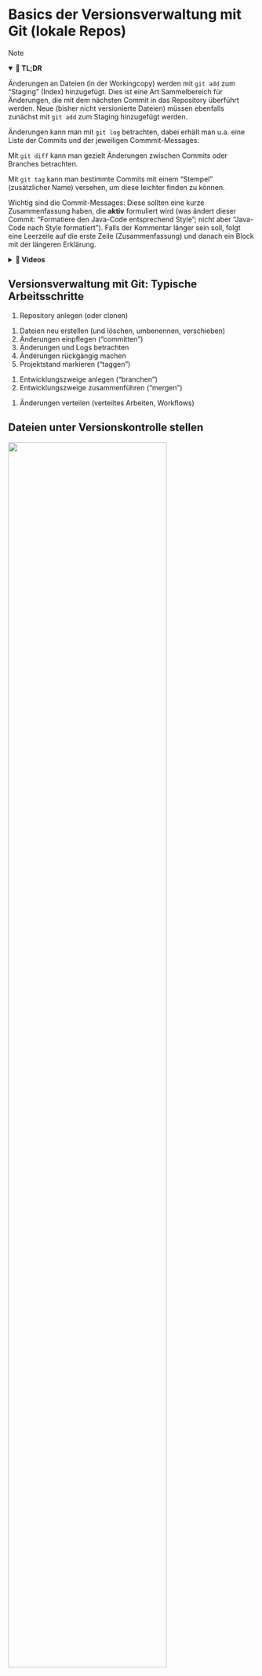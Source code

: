 # Basics der Versionsverwaltung mit Git (lokale Repos)

> [!NOTE]
>
> <details open>
>
> <summary><strong>🎯 TL;DR</strong></summary>
>
> Änderungen an Dateien (in der Workingcopy) werden mit `git add` zum
> “Staging” (Index) hinzugefügt. Dies ist eine Art Sammelbereich für
> Änderungen, die mit dem nächsten Commit in das Repository überführt
> werden. Neue (bisher nicht versionierte Dateien) müssen ebenfalls
> zunächst mit `git add` zum Staging hinzugefügt werden.
>
> Änderungen kann man mit `git log` betrachten, dabei erhält man u.a.
> eine Liste der Commits und der jeweiligen Commmit-Messages.
>
> Mit `git diff` kann man gezielt Änderungen zwischen Commits oder
> Branches betrachten.
>
> Mit `git tag` kann man bestimmte Commits mit einem “Stempel”
> (zusätzlicher Name) versehen, um diese leichter finden zu können.
>
> Wichtig sind die Commit-Messages: Diese sollten eine kurze
> Zusammenfassung haben, die **aktiv** formuliert wird (was ändert
> dieser Commit: “Formatiere den Java-Code entsprechend Style”; nicht
> aber “Java-Code nach Style formatiert”). Falls der Kommentar länger
> sein soll, folgt eine Leerzeile auf die erste Zeile (Zusammenfassung)
> und danach ein Block mit der längeren Erklärung.
>
> </details>
>
> <details>
>
> <summary><strong>🎦 Videos</strong></summary>
>
> - [VL Git Basics](https://youtu.be/GxJI8nmZVE8)
> - [Demo New Files](https://youtu.be/ITF8wj8GluM)
> - [Demo Arbeitsablauf: Datei ändern - stagen -
>   committen](https://youtu.be/SFIVudlVUhg)
> - [Demo Amend](https://youtu.be/0uczjI7wsrQ)
> - [Demo Log](https://youtu.be/vmb-PZ1Efkg)
> - [Demo Diff](https://youtu.be/XB8lfGuU6ZI)
> - [Demo Tag](https://youtu.be/F1W0RqrxCho)
>
> </details>

## Versionsverwaltung mit Git: Typische Arbeitsschritte

1.  Repository anlegen (oder clonen)

<!-- -->

1.  Dateien neu erstellen (und löschen, umbenennen, verschieben)
2.  Änderungen einpflegen (“committen”)
3.  Änderungen und Logs betrachten
4.  Änderungen rückgängig machen
5.  Projektstand markieren (“taggen”)

<!-- -->

1.  Entwicklungszweige anlegen (“branchen”)
2.  Entwicklungszweige zusammenführen (“mergen”)

<!-- -->

1.  Änderungen verteilen (verteiltes Arbeiten, Workflows)

## Dateien unter Versionskontrolle stellen

<img src="images/workflow.png" width="80%">

1.  `git add .` (oder `git add <file>`)

    =\> Stellt alle Dateien (bzw. die Datei `<file>`) im aktuellen
    Verzeichnis unter Versionskontrolle

2.  `git commit`

    =\> Fügt die Dateien dem Repository hinzu

**Abfrage mit `git status`**

## Änderungen einpflegen

<img src="images/lifecycle.png" width="70%">

- Abfrage mit: `git status`
- “Staging” von modifizierten Dateien: `git add <file>`
- Committen der Änderungen im Stage: `git commit`

*Anmerkung*: Alternativ auch mit `git commit -m "Kommentar"`, um das
Öffnen des Editors zu vermeiden … geht einfach schneller ;)

Das “staging area” stellt eine Art Zwischenebene zwischen Working Copy
und Repository dar: Die Änderungen sind temporär “gesichert”, aber noch
nicht endgültig im Repository eingepflegt (“committed”).

Man kann den Stage dazu nutzen, um Änderungen an einzelnen Dateien zu
sammeln und diese dann (in einem Commit) gemeinsam einzuchecken.

Man kann den Stage in der Wirkung umgehen, indem man alle in der Working
Copy vorliegenden Änderungen per `git commit -a -m "Kommentar"`
eincheckt. Der Schalter “`-a`” nimmt alle vorliegenden Änderungen an
**bereits versionierten** Dateien, fügt diese dem Stage hinzu und führt
dann den Commit durch. Das ist das von SVN bekannte Verhalten. Achtung:
Nicht versionierte Dateien bleiben dabei außen vor!

## Letzten Commit ergänzen

- `git commit --amend -m "Eigentlich wollte ich das so sagen"`

  Wenn keine Änderungen im Stage sind, wird so die letzte Commit-Message
  geändert.

<!-- -->

- `git add <file>; git commit --amend`

  Damit können vergessene Änderungen an der Datei `<file>` zusätzlich im
  letzten Commit aufgezeichnet werden.

  In beiden Fällen ändert sich die Commit-ID!

## Weitere Datei-Operationen: hinzufügen, umbenennen, löschen

- Neue (unversionierte) Dateien und Änderungen an versionierten Dateien
  zum Staging hinzufügen: `git add <file>`
- Löschen von Dateien (Repo+Workingcopy): `git rm <file>`
- Löschen von Dateien (nur Repo): `git rm --cached <file>`
- Verschieben/Umbenennen: `git mv <fileAlt> <fileNeu>`

Aus Sicht von Git sind zunächst alle Dateien “untracked”, d.h. stehen
nicht unter Versionskontrolle.

Mit `git add <file>` (und `git commit`) werden Dateien in den Index (den
Staging-Bereich, d.h. nach dem Commit letztlich in das Repository)
aufgenommen. Danach stehen sie unter “Beobachtung” (Versionskontrolle).
So lange, wie eine Datei identisch zur Version im Repository ist, gilt
sie als unverändert (“unmodified”). Eine Änderung führt entsprechend zum
Zustand “modified”, und ein `git add <file>` speichert die Änderungen im
Stage. Ein Commit überführt die im Stage vorgemerkte Änderung in das
Repo, d.h. die Datei gilt wieder als “unmodified”.

Wenn eine Datei nicht weiter versioniert werden soll, kann sie aus dem
Repo entfernt werden. Dies kann mit `git rm <file>` geschehen, wobei die
Datei auch aus der Workingcopy gelöscht wird. Wenn die Datei erhalten
bleiben soll, aber nicht versioniert werden soll (also als “untracked”
markiert werden soll), dann muss sie mit `git rm --cached <file>` aus
der Versionskontrolle gelöscht werden. Achtung: Die Datei ist dann nur
ab dem aktuellen Commit gelöscht, d.h. frühere Revisionen enthalten die
Datei noch!

Wenn eine Datei umbenannt werden soll, geht das mit
`git mv <fileAlt> <fileNeu>`. Letztlich ist dies nur eine Abkürzung für
die Folge `git rm --cached <fileAlt>`, manuelles Umbenennen der Datei in
der Workingcopy und `git add <fileNeu>`.

## Commits betrachten

- Liste aller Commits: `git log`
  - `git log -<n>` oder `git log --since="3 days ago"` Meldungen
    eingrenzen …
  - `git log --stat` Statistik …
  - `git log --author="pattern"` Commits eines Autors
  - `git log <file>` Änderungen einer Datei

<!-- -->

- Inhalt eines Commits: `git show`

## Änderungen und Logs betrachten

- `git diff [<file>]`

  Änderungen zwischen Workingcopy und letztem Commit (ohne Stage)

  Das “staging area” wird beim Diff von Git behandelt, als wären die
  dort hinzugefügten Änderungen bereits eingecheckt (genauer: als
  letzter Commit im aktuellen Branch im Repo vorhanden). D.h. wenn
  Änderungen in einer Datei mittels `git add <datei>` dem Stage
  hinzugefügt wurden, zeigt `git diff <datei>` keine Änderungen an!

<!-- -->

- `git diff commitA commitB`

  Änderungen zwischen Commits

<!-- -->

- Blame: `git blame <file>`

  Wer hat was wann gemacht?

## Dateien ignorieren: *.gitignore*

- Nicht alle Dateien gehören ins Repo:
  - generierte Dateien: `.class`
  - temporäre Dateien
- Datei `.gitignore` anlegen und committen
  - Wirkt auch für Unterordner
  - Inhalt: Reguläre Ausdrücke für zu ignorierende Dateien und Ordner

``` gitignore
    # Compiled source #
    *.class
    *.o
    *.so

    # Packages #
    *.zip

    # All directories and files in a directory #
    bin/**/*
```

<p align="right"><a href="https://linux.die.net/man/5/gitignore">man 5 gitignore</a></p>

## Zeitmaschine

- Änderungen in Workingcopy rückgängig machen
  - Änderungen nicht in Stage: `git checkout <file>` oder
    `git restore <file>`
  - Änderungen in Stage: `git reset HEAD <file>` oder
    `git restore --staged <file>`

  =\> Hinweise von `git status` beachten!

<!-- -->

- Datei aus altem Stand holen:
  - `git checkout <commit> <file>`, oder
  - `git restore --source <commit> <file>`
- Commit verwerfen, Geschichte neu: `git revert <commit>`

*Hinweis*: In den neueren Versionen von Git ist der Befehl `git restore`
hinzugekommen, mit dem Änderungen rückgängig gemacht werden können. Der
bisherige Befehl `git checkout` steht immer noch zur Verfügung und
bietet über `git restore` hinaus weitere Anwendungsmöglichkeiten.

- Stempel (Tag) vergeben: `git tag <tagname> <commit>`
- Tags anzeigen: `git tag` und `git show <tagname>`

## Wann und wie committen?

<div align="center">

**Jeder Commit stellt einen Rücksetzpunkt dar!**

</div>

Typische Regeln:

- Kleinere “Häppchen” einchecken: ein Feature oder Task (das nennt man
  auch *atomic commit*: das kleinste Set an Änderungen, die gemeinsam
  Sinn machen und die ggf. gemeinsam zurückgesetzt werden können)
- Logisch zusammenhängende Änderungen gemeinsam einchecken
- Projekt muss nach Commit compilierbar sein
- Projekt sollte nach Commit lauffähig sein

Ein Commit sollte in sich geschlossen sein, d.h. die kleinste Menge an
Änderungen enthalten, die gemeinsam einen Sinn ergeben und die (bei
Bedarf) gemeinsam zurückgesetzt oder verschoben werden können. Das nennt
man auch **atomic commit**.

Wenn Sie versuchen, die Änderungen in Ihrem Commit zu beschreiben (siehe
nächste Folie “Commit-Messages”), dann werden Sie einen *atomic commit*
mit einem kurzen Satz (natürlich im Imperativ!) beschreiben können. Wenn
Sie mehr Text brauchen, haben Sie wahrscheinlich keinen *atomic commit*
mehr vor sich.

**Lesen Sie dazu auch [How atomic Git commits dramatically increased my
productivity - and will increase yours
too](https://dev.to/samuelfaure/how-atomic-git-commits-dramatically-increased-my-productivity-and-will-increase-yours-too-4a84).**

## Schreiben von Commit-Messages: WARUM?!

Schauen Sie sich einmal einen Screenshot eines
`git log --oneline 61e48f0..e2c8076` im
[Dungeon-CampusMinden/Dungeon](https://github.com/Dungeon-CampusMinden/Dungeon)
an:

<img src="images/screenshot_git_log.png">

Nun stellen Sie sich vor, Sie sind auf der Suche nach Informationen,
suchen einen bestimmten Commit oder wollen eine bestimmte Änderung
finden …

Wenn man das genauer analysiert, dann stören bestimmte Dinge:

- Mischung aus Deutsch und Englisch
- “Vor-sich-hin-Murmeln”: “Layer system 5”
- Teileweise werden Tags genutzt wie `[BUG]`, aber nicht durchgängig
- Mischung zwischen verschiedenen Formen: “Repo umbenennen”, “Benenne
  Repo um”, “Repo umbenannt”
- Unterschiedliche Groß- und Kleinschreibung
- Sehr unterschiedlich lange Zeilen/Kommentare

**Das Beachten einheitlicher Regeln ist enorm wichtig!**

Leider sagt sich das so leicht - in der Praxis macht man es dann doch
schnell wieder unsauber. Dennoch, auch im Dungeon-Repo gibt es einen
positiven Trend (`git log --oneline 8039d6c..7f49e89`):

<img src="images/screenshot_git_log_recent.png">

Typische Regeln und Konventionen tauchen überall auf, beispielsweise in
Chacon und Straub ([2014](#ref-Chacon2014)) oder bei Tim Pope (siehe
nächstes Beispiel) oder bei [“How to Write a Git Commit
Message”](https://cbea.ms/git-commit/).

``` markdown
Short (50 chars or less) summary of changes

More detailed explanatory text, if necessary.  Wrap it to about
72 characters or so.  In some contexts, the first line is treated
as the subject of an email and the rest of the text as the body.
The blank line separating the summary from the body is critical
(unless you omit the body entirely); tools like rebase can get
confused if you run the two together.

Further paragraphs come after blank lines.

 - Bullet points are okay, too
 - Typically a hyphen or asterisk is used for the bullet, preceded
   by a single space, with blank lines in between, but conventions
   vary here
```

Quelle: [“A Note About Git Commit
Messages”](https://tbaggery.com/2008/04/19/a-note-about-git-commit-messages.html)
by [Tim Pope](https://tpo.pe/) on tbaggery.com

Denken Sie sich die Commit-Message als E-Mail an einen zukünftigen
Entwickler, der das in fünf Jahren liest!

Vom Aufbau her hat eine E-Mail auch eine Summary und dann den
eigentlichen Inhalt … Erklären Sie das **“WARUM”** der Änderung! (Das
“WER”, “WAS”, “WANN” wird bereits automatisch von Git aufgezeichnet …)

<div align="center">

**Lesen (und beachten) Sie unbedingt auch [“How to Write a Git Commit
Message”](https://cbea.ms/git-commit/)!**

</div>

## Wrap-Up

- Änderungen einpflegen zweistufig (`add`, `commit`)
- Status der Workingcopy mit `status` ansehen
- Logmeldungen mit `log` ansehen
- Änderungen auf einem File mit `diff` bzw. `blame` ansehen
- Projektstand markieren mit `tag`
- Ignorieren von Dateien/Ordnern: Datei `.gitignore`

## 📖 Zum Nachlesen

- Chacon und Straub ([2014, Kap. 2](#ref-Chacon2014))
- Atlassian Pty Ltd ([2022](#ref-AtlassianGit))
- Github Inc. ([2022](#ref-GitCheatSheet))

------------------------------------------------------------------------

> [!TIP]
>
> <details>
>
> <summary><strong>✅ Lernziele</strong></summary>
>
> - k3: Umgang mit Dateien: Hinzufügen zum und Löschen aus Repo
> - k3: Umgang mit Änderungen: Hinzufügen zum Staging und Commit
> - k3: Herausfinden von Unterschieden, Ansehen der Historie
> - k3: Ignorieren von Dateien und Ordnern
>
> </details>
>
> <details>
>
> <summary><strong>🧩 Quizzes</strong></summary>
>
> - [Quiz Git Basics
>   (ILIAS)](https://www.hsbi.de/elearning/goto.php?target=tst_1106241&client_id=FH-Bielefeld)
>
> </details>
>
> <details>
>
> <summary><strong>🏅 Challenges</strong></summary>
>
> **Versionierung 101**
>
> 1.  Legen Sie ein Repository an.
> 2.  Fügen Sie Dateien dem Verzeichnis hinzu und stellen Sie *einige*
>     davon unter Versionskontrolle.
> 3.  Ändern Sie eine Datei und versionieren Sie die Änderung.
> 4.  Was ist der Unterschied zwischen “`git add .; git commit`” und
>     “`git commit -a`”?
> 5.  Wie finden Sie heraus, welche Dateien geändert wurden?
> 6.  Entfernen Sie eine Datei aus der Versionskontrolle, aber nicht aus
>     dem Verzeichnis!
> 7.  Entfernen Sie eine Datei komplett (Versionskontrolle und
>     Verzeichnis).
> 8.  Ändern Sie eine Datei und betrachten die Unterschiede zum letzten
>     Commit.
> 9.  Fügen Sie eine geänderte Datei zum Index hinzu. Was erhalten Sie
>     bei `git diff <datei>`?
> 10. Wie können Sie einen früheren Stand einer Datei wiederherstellen?
>     Wie finden Sie überhaupt den Stand?
> 11. Legen Sie sich ein Java-Projekt in Ihrer IDE an an. Stellen Sie
>     dieses Projekt unter Git-Versionskontrolle. Führen Sie die vorigen
>     Schritte mit Ihrer IDE durch.
>
> **Interaktive Git-Tutorials**: Schaffen Sie die Rätsel?
>
> - [Learn Git Branching](https://learngitbranching.js.org/)
> - [Oh My Git!](https://ohmygit.org/)
> - [Git Time](https://git.bradwoods.io/)
>
> </details>

------------------------------------------------------------------------

> [!NOTE]
>
> <details>
>
> <summary><strong>👀 Quellen</strong></summary>
>
> <div id="refs" class="references csl-bib-body hanging-indent"
> entry-spacing="0">
>
> <div id="ref-AtlassianGit" class="csl-entry">
>
> Atlassian Pty Ltd. 2022. „Become a Git Guru.“ 2022.
> <https://www.atlassian.com/git/tutorials>.
>
> </div>
>
> <div id="ref-Chacon2014" class="csl-entry">
>
> Chacon, S., und B. Straub. 2014. *Pro Git*. 2. Aufl. Apress.
> <https://git-scm.com/book/en/v2>.
>
> </div>
>
> <div id="ref-GitCheatSheet" class="csl-entry">
>
> Github Inc. 2022. „Git Cheat Sheets“. 2022.
> <https://training.github.com/>.
>
> </div>
>
> </div>
>
> </details>

------------------------------------------------------------------------

<img src="https://licensebuttons.net/l/by-sa/4.0/88x31.png" width="10%">

Unless otherwise noted, this work is licensed under CC BY-SA 4.0.

**Exceptions:**

- [“A Note About Git Commit
  Messages”](https://tbaggery.com/2008/04/19/a-note-about-git-commit-messages.html)
  by [Tim Pope](https://tpo.pe/) on tbaggery.com

<blockquote><p><sup><sub><strong>Last modified:</strong> 71232c0 (tooling: shift headings (use h1 as top-level headings), 2025-04-29)<br></sub></sup></p></blockquote>
